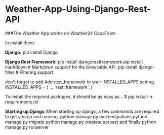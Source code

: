 # Weather-App-Using-Django-Rest-API

###The Weather App works on Weather24 CapeTown

to install them:

**Django:**
pip install Django

**Django Rest Framework:**
pip install djangorestframework
pip install markdown       # Markdown support for the browsable API.
pip install django-filter  # Filtering support

don't forget to add Add rest_framework to your INSTALLED_APPS setting.
INSTALLED_APPS = (
    ...
    'rest_framework',
)


To install the required packages, it should be as easy as...
$ pip install -r requirements.txt 


**Starting up Django**
When starting up django, a few commands are required to get you up and running.
python manage.py makemigrations
python manage.py migrate
python manage.py createsuperuser
and finally
python manage.py runserver



